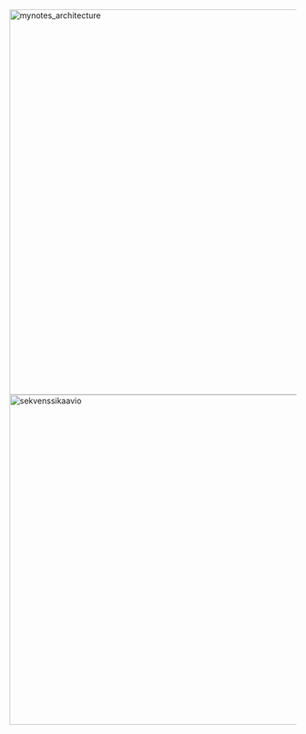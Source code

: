 <img width="677" alt="mynotes_architecture" src="https://user-images.githubusercontent.com/93551356/144108880-1dd06030-e239-4474-837a-5546255af658.png">
<img width="580" alt="sekvenssikaavio" src="https://user-images.githubusercontent.com/93551356/145090293-979f05ca-7f02-469c-9d99-1355ea179acc.png">
